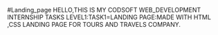 #Landing_page
HELLO,THIS IS MY CODSOFT WEB_DEVELOPMENT INTERNSHIP TASKS
LEVEL1:TASK1=LANDING PAGE:MADE WITH HTML ,CSS
LANDING PAGE FOR TOURS AND TRAVELS COMPANY.
